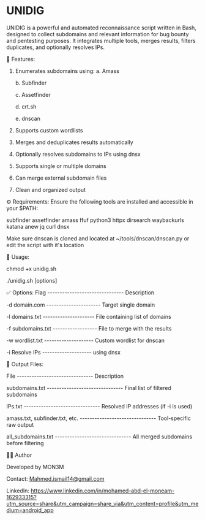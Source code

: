 # UNIDIG

UNIDIG is a powerful and automated reconnaissance script written in Bash, designed to collect subdomains and relevant information for bug bounty and pentesting purposes. It integrates multiple tools, merges results, filters duplicates, and optionally resolves IPs.

🚀 Features:
1. Enumerates subdomains using:
     a. Amass
   
     b. Subfinder
   
     c. Assetfinder
   
     d. crt.sh
   
     e. dnscan
   
3.  Supports custom wordlists
4.  Merges and deduplicates results automatically
5.  Optionally resolves subdomains to IPs using dnsx
6.  Supports single or multiple domains
7.  Can merge external subdomain files
8.  Clean and organized output

 ⚙️ Requirements:
 Ensure the following tools are installed and accessible in your $PATH:
 
 subfinder assetfinder amass ffuf python3 httpx dirsearch waybackurls katana anew jq curl dnsx

Make sure dnscan is cloned and located at ~/tools/dnscan/dnscan.py or edit the script with it's location

  🧪 Usage:
  
  chmod +x unidig.sh
  
./unidig.sh [options]

✅ Options:
Flag ------------------------------- Description

-d domain.com ---------------------- Target single domain

-l domains.txt --------------------- File containing list of domains

-f subdomains.txt ------------------ File to merge with the results

-w wordlist.txt -------------------- Custom wordlist for dnscan

-i	Resolve IPs -------------------- using dnsx

📁 Output Files:

File ------------------------------- Description

subdomains.txt ------------------------------- Final list of filtered subdomains

IPs.txt ------------------------------- Resolved IP addresses (if -i is used)

amass.txt, subfinder.txt, etc. ------------------------------- Tool-specific raw output

all_subdomains.txt ------------------------------- All merged subdomains before filtering


👨‍💻 Author

Developed by MON3M

Contact: Mahmed.ismail14@gmail.com 

LinkedIn: https://www.linkedin.com/in/mohamed-abd-el-moneam-162933315?utm_source=share&utm_campaign=share_via&utm_content=profile&utm_medium=android_app
